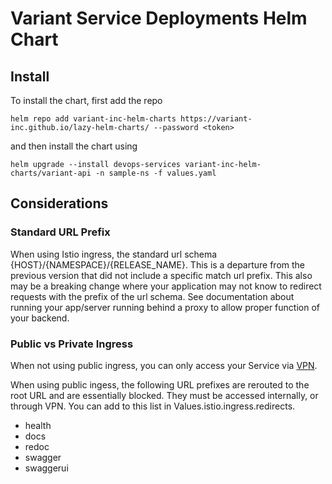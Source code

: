 # Variant Service Deployments Helm Chart

## Install

To install the chart,
first add the repo

`helm repo add variant-inc-helm-charts https://variant-inc.github.io/lazy-helm-charts/ --password <token>`

and then install the chart using

`helm upgrade --install devops-services variant-inc-helm-charts/variant-api -n sample-ns -f values.yaml`

## Considerations

### Standard URL Prefix

When using Istio ingress, the standard url schema {HOST}/{NAMESPACE}/{RELEASE_NAME}.
This is a departure from the previous version that did not include a specific match url prefix.
This also may be a breaking change where your application may not know to redirect requests with the prefix of the url schema. See documentation about running your app/server running behind a proxy to allow proper function of your backend.

### Public vs Private Ingress

When not using public ingress, you can only access your Service via [VPN](https://usxtech.atlassian.net/wiki/spaces/CLOUD/pages/1332445185/How+to+configure+OpenVPN+using+Okta+SSO+to+access+USX+Variant+Resources).

When using public ingess, the following URL prefixes are rerouted to the root URL and are essentially blocked. They must be accessed internally, or through VPN. You can add to this list in Values.istio.ingress.redirects.

- health
- docs
- redoc
- swagger
- swaggerui
